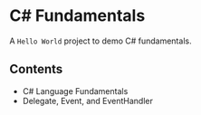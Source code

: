 # C# Fundamentals

A `Hello World` project to demo C# fundamentals.

## Contents
* C# Language Fundamentals
* Delegate, Event, and EventHandler